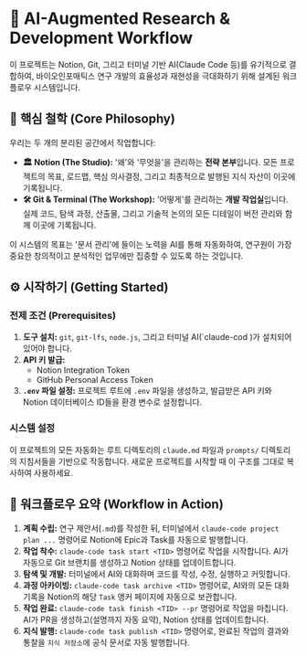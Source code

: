 # 🚀 AI-Augmented Research & Development Workflow

이 프로젝트는 Notion, Git, 그리고 터미널 기반 AI(Claude Code 등)를 유기적으로 결합하여, 바이오인포매틱스 연구 개발의 효율성과 재현성을 극대화하기 위해 설계된 워크플로우 시스템입니다.

## 📜 핵심 철학 (Core Philosophy)

우리는 두 개의 분리된 공간에서 작업합니다:

-   **🏛️ Notion (The Studio):** '왜'와 '무엇을'을 관리하는 **전략 본부**입니다. 모든 프로젝트의 목표, 로드맵, 핵심 의사결정, 그리고 최종적으로 발행된 지식 자산이 이곳에 기록됩니다.
-   **🛠️ Git & Terminal (The Workshop):** '어떻게'를 관리하는 **개발 작업실**입니다. 실제 코드, 탐색 과정, 산출물, 그리고 기술적 논의의 모든 디테일이 버전 관리와 함께 이곳에 기록됩니다.

이 시스템의 목표는 '문서 관리'에 들이는 노력을 AI를 통해 자동화하여, 연구원이 가장 중요한 창의적이고 분석적인 업무에만 집중할 수 있도록 하는 것입니다.

## ⚙️ 시작하기 (Getting Started)

### 전제 조건 (Prerequisites)

1.  **도구 설치:** `git`, `git-lfs`, `node.js`, 그리고 터미널 AI(`claude-cod
)가 설치되어 있어야 합니다.
2.  **API 키 발급:**
    -   Notion Integration Token
    -   GitHub Personal Access Token
3.  **`.env` 파일 설정:** 프로젝트 루트에 `.env` 파일을 생성하고, 발급받은 API 키와 Notion 데이터베이스 ID들을 환경 변수로 설정합니다.

### 시스템 설정

이 프로젝트의 모든 자동화는 루트 디렉토리의 `claude.md` 파일과 `prompts/` 디렉토리의 지침서들을 기반으로 작동합니다. 새로운 프로젝트를 시작할 때 이 구조를 그대로 복사하여 사용하세요.

## 🚀 워크플로우 요약 (Workflow in Action)

1.  **계획 수립:** 연구 제안서(`.md`)를 작성한 뒤, 터미널에서 `claude-code project plan ...` 명령어로 Notion에 Epic과 Task를 자동으로 발행합니다.
2.  **작업 착수:** `claude-code task start <TID>` 명령어로 작업을 시작합니다. AI가 자동으로 Git 브랜치를 생성하고 Notion 상태를 업데이트합니다.
3.  **탐색 및 개발:** 터미널에서 AI와 대화하며 코드를 작성, 수정, 실행하고 커밋합니다.
4.  **과정 아카이빙:** `claude-code task archive <TID>` 명령어로, AI와의 모든 대화 기록을 Notion의 해당 `Task` 앵커 페이지에 자동으로 보관합니다.
5.  **작업 완료:** `claude-code task finish <TID> --pr` 명령어로 작업을 마칩니다. AI가 PR을 생성하고(설명까지 자동 요약), Notion 상태를 업데이트합니다.
6.  **지식 발행:** `claude-code task publish <TID>` 명령어로, 완료된 작업의 결과와 통찰을 `지식 저장소`에 공식 문서로 자동 발행합니다.